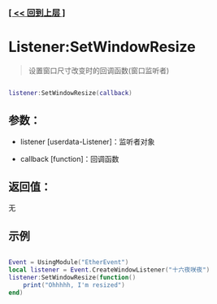 ### [[ << 回到上层 ]](README.md)

# Listener:SetWindowResize

> 设置窗口尺寸改变时的回调函数(窗口监听者)

```lua

listener:SetWindowResize(callback)

```

## 参数：

+ listener [userdata-Listener]：监听者对象

+ callback [function]：回调函数

## 返回值：

无

## 示例

```lua

Event = UsingModule("EtherEvent")
local listener = Event.CreateWindowListener("十六夜咲夜")
listener:SetWindowResize(function()
    print("Ohhhhh, I'm resized")
end)

```
